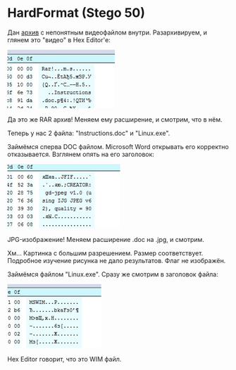 # HardFormat (Stego 50)

Дан [архив](https://github.com/vnide/AeroSpace-CTF/blob/master/HardFormat/HardFormat.zip) с непонятным видеофайлом внутри. Разархивируем, и глянем это "видео" в Hex Editor'е:

![](https://github.com/vnide/AeroSpace-CTF/blob/master/HardFormat/files/1.jpg)

Да это же RAR архив! Меняем ему расширение, и смотрим, что в нём.

Теперь у нас 2 файла: "Instructions.doc" и "Linux.exe".

Займёмся сперва DOC файлом. Microsoft Word открывать его корректно отказывается. Взглянем опять на его заголовок:

![](https://github.com/vnide/AeroSpace-CTF/blob/master/HardFormat/files/2.jpg)

JPG-изображение! Меняем расширение .doc на .jpg, и смотрим.

Хм... Картинка с большим разрешением. Размер соответствует. Подробное изучение рисунка не дало результатов. Флаг не изображён.

Займёмся файлом "Linux.exe". Сразу же смотрим в заголовок файла:

![](https://github.com/vnide/AeroSpace-CTF/blob/master/HardFormat/files/3.jpg)

Hex Editor говорит, что это WIM файл.


